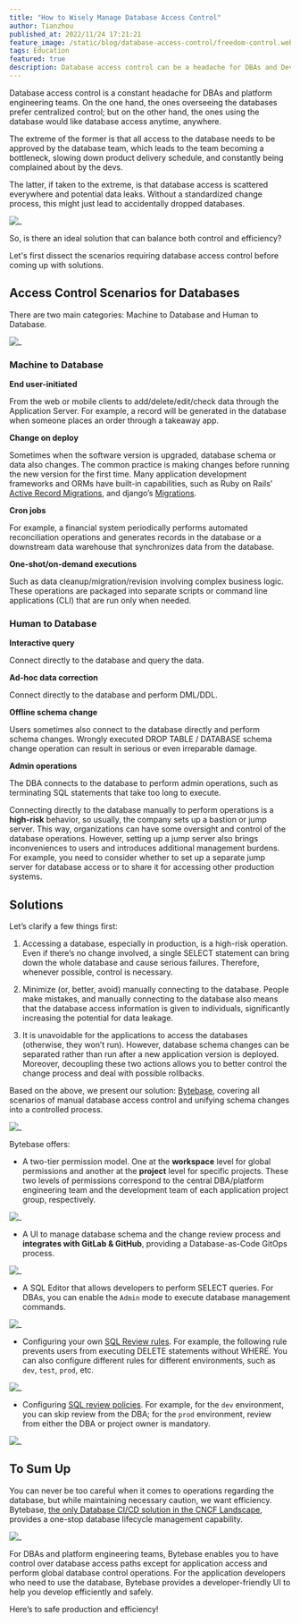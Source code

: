```yaml
---
title: "How to Wisely Manage Database Access Control"
author: Tianzhou
published_at: 2022/11/24 17:21:21
feature_image: /static/blog/database-access-control/freedom-control.webp
tags: Education
featured: true
description: Database access control can be a headache for DBAs and DevOps teams. In this post, we explore database access control scenarios, and how Bytebase helps you to manage database access control.
---
```


Database access control is a constant headache for DBAs and platform engineering teams. On the one hand, the ones overseeing the databases prefer centralized control; but on the other hand, the ones using the database would like database access anytime, anywhere.

The extreme of the former is that all access to the database needs to be approved by the database team, which leads to the team becoming a bottleneck, slowing down product delivery schedule, and constantly being complained about by the devs.

The latter, if taken to the extreme, is that database access is scattered everywhere and potential data leaks. Without a standardized change process, this might just lead to accidentally dropped databases.

![_](/static/blog/database-access-control/freedom-control.webp)

So, is there an ideal solution that can balance both control and efficiency? 

Let's first dissect the scenarios requiring database access control before coming up with solutions.

## Access Control Scenarios for Databases

There are two main categories: Machine to Database and Human to Database.

![_](/static/blog/database-access-control/machine-to-db-human-to-db.webp)

### Machine to Database

**End user-initiated**

From the web or mobile clients to add/delete/edit/check data through the Application Server. For example, a record will be generated in the database when someone places an order through a takeaway app.

**Change on deploy**

Sometimes when the software version is upgraded, database schema or data also changes. The common practice is making changes before running the new version for the first time. Many application development frameworks and ORMs have built-in capabilities, such as Ruby on Rails’ [Active Record Migrations](https://guides.rubyonrails.org/active_record_migrations.html), and django’s [Migrations](https://docs.djangoproject.com/en/4.1/topics/migrations/).

**Cron jobs**

For example, a financial system periodically performs automated reconciliation operations and generates records in the database or a downstream data warehouse that synchronizes data from the database.

**One-shot/on-demand executions**

Such as data cleanup/migration/revision involving complex business logic. These operations are packaged into separate scripts or command line applications (CLI) that are run only when needed.

### Human to Database

**Interactive query**

Connect directly to the database and query the data.

**Ad-hoc data correction**

Connect directly to the database and perform DML/DDL.

**Offline schema change**

Users sometimes also connect to the database directly and perform schema changes. Wrongly executed DROP TABLE / DATABASE schema change operation can result in serious or even irreparable damage.

**Admin operations**

The DBA connects to the database to perform admin operations, such as terminating SQL statements that take too long to execute.

Connecting directly to the database manually to perform operations is a **high-risk** behavior, so usually, the company sets up a bastion or jump server. This way, organizations can have some oversight and control of the database operations. However, setting up a jump server also brings inconveniences to users and introduces additional management burdens. For example, you need to consider whether to set up a separate jump server for database access or to share it for accessing other production systems.

## Solutions

Let’s clarify a few things first:

1. Accessing a database, especially in production, is a high-risk operation. Even if there’s no change involved, a single SELECT statement can bring down the whole database and cause serious failures. Therefore, whenever possible, control is necessary.

2. Minimize (or, better, avoid) manually connecting to the database. People make mistakes, and manually connecting to the database also means that the database access information is given to individuals, significantly increasing the potential for data leakage.

3. It is unavoidable for the applications to access the databases (otherwise, they won’t run). However, database schema changes can be separated rather than run after a new application version is deployed. Moreover, decoupling these two actions allows you to better control the change process and deal with possible rollbacks.

Based on the above, we present our solution: [Bytebase](https://www.bytebase.com/), covering all scenarios of manual database access control and unifying schema changes into a controlled process.

![_](/static/blog/database-access-control/machine-to-db-human-to-db-via-bb.webp)

Bytebase offers:

* A two-tier permission model. One at the **workspace** level for global permissions and another at the **project** level for specific projects. These two levels of permissions correspond to the central DBA/platform engineering team and the development team of each application project group, respectively.

![_](/static/blog/database-access-control/permission-model.webp)

* A UI to manage database schema and the change review process and **integrates with GitLab & GitHub**, providing a Database-as-Code GitOps process.

![_](/static/blog/database-access-control/bytebase-ui.webp)

* A SQL Editor that allows developers to perform SELECT queries. For DBAs, you can enable the `Admin` mode to execute database management commands.

![_](/static/blog/database-access-control/sql-editor.webp)

* Configuring your own [SQL Review rules](/docs/sql-review/review-rules/overview). For example, the following rule prevents users from executing DELETE statements without WHERE. You can also configure different rules for different environments, such as `dev`, `test`, `prod`, etc.

![_](/static/blog/database-access-control/sql-review-rule.webp)

* Configuring [SQL review policies](/docs/sql-review/review-rules/create-schema-review-policy). For example, for the `dev` environment, you can skip review from the DBA; for the `prod` environment, review from either the DBA or project owner is mandatory.

![_](/static/blog/database-access-control/sql-review-policy.webp)

## To Sum Up

You can never be too careful when it comes to operations regarding the database, but while maintaining necessary caution, we want efficiency. Bytebase, [the only Database CI/CD solution in the CNCF Landscape](https://www.bytebase.com/blog/cncf-landscape), provides a one-stop database lifecycle management capability.

![_](/static/blog/database-access-control/bytebase-cncf-landscape.webp)

For DBAs and platform engineering teams, Bytebase enables you to have control over database access paths except for application access and perform global database control operations. For the application developers who need to use the database, Bytebase provides a developer-friendly UI to help you develop efficiently and safely.

Here’s to safe production and efficiency!
